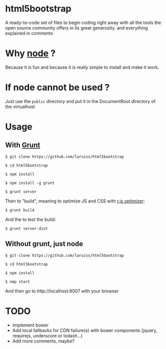 html5bootstrap
==============

A ready-to-code set of files to begin coding right away with all the tools the open source community offers in its great generosity.
and everything explained in comments

# Why [node](http://nodejs.org/) ?

Because it is fun and because it is really simple to install and make it work.

# If node cannot be used ?

Just use the `public` directory and put it in the DocumentRoot directory of the virtualhost

# Usage

## With [Grunt](http://gruntjs.com/)

```
$ git clone https://github.com/laruiss/html5bootstrap

$ cd html5bootstrap

$ npm install

$ npm install -g grunt

$ grunt server
```

Then to "build", meaning to optimize JS and CSS with [r.js optimizer](http://requirejs.org/docs/optimization.html):

```
$ grunt build
```
And the to test the build:

```
$ grunt server-dist
```

## Without grunt, just node

```
$ git clone https://github.com/laruiss/html5bootstrap

$ cd html5bootstrap

$ npm install

$ nmp start
```

And then go to http://localhost:8007 with your browser

# TODO

  * Implement bower
  * Add local fallbacks for CDN failure(s) with bower components (jquery, requirejs, underscore or lodash...)
  * Add more comments, maybe?